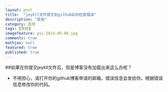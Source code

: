 ```yaml
---
layout: post
title:  "jeykll文件提交到github如何检查错误"
description: "其他"
category: 其他
tags: [其他]
imagefeature: pic-2014-09-08.jpg
comments: true
mathjax: null
featured: true
published: true
---
```


##如果在你提交jeykll文件后，但是博客没有加载出来这么办呢？

* 不用担心，请打开你的github博客申请的邮箱，错误信息会发给你。根据错误信息修改你的代码。